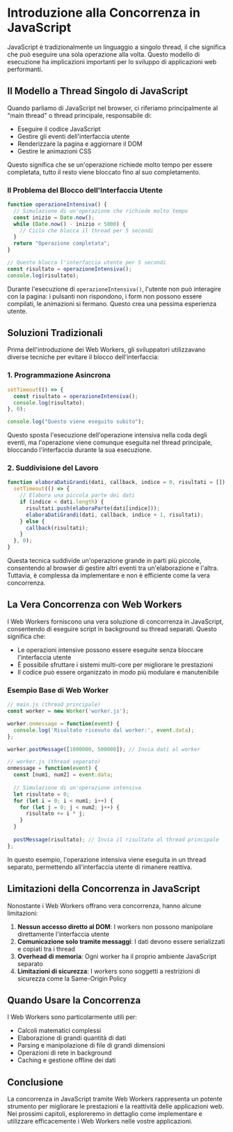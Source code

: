 # Introduzione alla Concorrenza in JavaScript

JavaScript è tradizionalmente un linguaggio a singolo thread, il che significa che può eseguire una sola operazione alla volta. Questo modello di esecuzione ha implicazioni importanti per lo sviluppo di applicazioni web performanti.

## Il Modello a Thread Singolo di JavaScript

Quando parliamo di JavaScript nel browser, ci riferiamo principalmente al "main thread" o thread principale, responsabile di:

- Eseguire il codice JavaScript
- Gestire gli eventi dell'interfaccia utente
- Renderizzare la pagina e aggiornare il DOM
- Gestire le animazioni CSS

Questo significa che se un'operazione richiede molto tempo per essere completata, tutto il resto viene bloccato fino al suo completamento.

### Il Problema del Blocco dell'Interfaccia Utente

```javascript
function operazioneIntensiva() {
  // Simulazione di un'operazione che richiede molto tempo
  const inizio = Date.now();
  while (Date.now() - inizio < 5000) {
    // Ciclo che blocca il thread per 5 secondi
  }
  return "Operazione completata";
}

// Questo blocca l'interfaccia utente per 5 secondi
const risultato = operazioneIntensiva();
console.log(risultato);
```

Durante l'esecuzione di `operazioneIntensiva()`, l'utente non può interagire con la pagina: i pulsanti non rispondono, i form non possono essere compilati, le animazioni si fermano. Questo crea una pessima esperienza utente.

## Soluzioni Tradizionali

Prima dell'introduzione dei Web Workers, gli sviluppatori utilizzavano diverse tecniche per evitare il blocco dell'interfaccia:

### 1. Programmazione Asincrona

```javascript
setTimeout(() => {
  const risultato = operazioneIntensiva();
  console.log(risultato);
}, 0);

console.log("Questo viene eseguito subito");
```

Questo sposta l'esecuzione dell'operazione intensiva nella coda degli eventi, ma l'operazione viene comunque eseguita nel thread principale, bloccando l'interfaccia durante la sua esecuzione.

### 2. Suddivisione del Lavoro

```javascript
function elaboraDatiGrandi(dati, callback, indice = 0, risultati = []) {
  setTimeout(() => {
    // Elabora una piccola parte dei dati
    if (indice < dati.length) {
      risultati.push(elaboraParte(dati[indice]));
      elaboraDatiGrandi(dati, callback, indice + 1, risultati);
    } else {
      callback(risultati);
    }
  }, 0);
}
```

Questa tecnica suddivide un'operazione grande in parti più piccole, consentendo al browser di gestire altri eventi tra un'elaborazione e l'altra. Tuttavia, è complessa da implementare e non è efficiente come la vera concorrenza.

## La Vera Concorrenza con Web Workers

I Web Workers forniscono una vera soluzione di concorrenza in JavaScript, consentendo di eseguire script in background su thread separati. Questo significa che:

- Le operazioni intensive possono essere eseguite senza bloccare l'interfaccia utente
- È possibile sfruttare i sistemi multi-core per migliorare le prestazioni
- Il codice può essere organizzato in modo più modulare e manutenibile

### Esempio Base di Web Worker

```javascript
// main.js (thread principale)
const worker = new Worker('worker.js');

worker.onmessage = function(event) {
  console.log('Risultato ricevuto dal worker:', event.data);
};

worker.postMessage([1000000, 500000]); // Invia dati al worker
```

```javascript
// worker.js (thread separato)
onmessage = function(event) {
  const [num1, num2] = event.data;
  
  // Simulazione di un'operazione intensiva
  let risultato = 0;
  for (let i = 0; i < num1; i++) {
    for (let j = 0; j < num2; j++) {
      risultato += i * j;
    }
  }
  
  postMessage(risultato); // Invia il risultato al thread principale
};
```

In questo esempio, l'operazione intensiva viene eseguita in un thread separato, permettendo all'interfaccia utente di rimanere reattiva.

## Limitazioni della Concorrenza in JavaScript

Nonostante i Web Workers offrano vera concorrenza, hanno alcune limitazioni:

1. **Nessun accesso diretto al DOM**: I workers non possono manipolare direttamente l'interfaccia utente
2. **Comunicazione solo tramite messaggi**: I dati devono essere serializzati e copiati tra i thread
3. **Overhead di memoria**: Ogni worker ha il proprio ambiente JavaScript separato
4. **Limitazioni di sicurezza**: I workers sono soggetti a restrizioni di sicurezza come la Same-Origin Policy

## Quando Usare la Concorrenza

I Web Workers sono particolarmente utili per:

- Calcoli matematici complessi
- Elaborazione di grandi quantità di dati
- Parsing e manipolazione di file di grandi dimensioni
- Operazioni di rete in background
- Caching e gestione offline dei dati

## Conclusione

La concorrenza in JavaScript tramite Web Workers rappresenta un potente strumento per migliorare le prestazioni e la reattività delle applicazioni web. Nei prossimi capitoli, esploreremo in dettaglio come implementare e utilizzare efficacemente i Web Workers nelle vostre applicazioni.